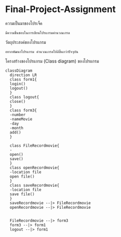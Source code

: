 # Final-Project-Assignment
ความเป็นมาของโปรเจ็ค
```
มีความชื่นชอบในการเขียนโปรแกรมคำนวณเกรด
```
วัตถุประสงค์ของโปรแกรม
```
อยากพัฒนาโปรแกรม คำนวณเกรดให้ดีขึ้นกว่าปัจจุบัน
```
โครงสร้างของโปรแกรม (Class diagram) ของโปรแกรม
```
classDiagram
  direction LR
  class form1{
  login()
  logout()
  }
  class logout{
  close()
  }
  class form3{
  -number
  -nameMovie
  -day
  -month
  add()
  }
  
  class FileRecordmovie{
  -
  open()
  save()
  }
  class openRecordmovie{
  -location file
  open file()
  }
  class saveRecordmovie{
  -location file
  save file()
  }
  saveRecordmovie --|> FileRecordmovie
  openRecordmovie --|> FileRecordmovie
 
  
  FileRecordmovie --|> form3
  form3 --|> form1
  logout --|> form1
``` 







